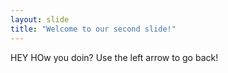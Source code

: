 ```yaml
---
layout: slide
title: "Welcome to our second slide!"
---
```

HEY HOw you doin?
Use the left arrow to go back!
